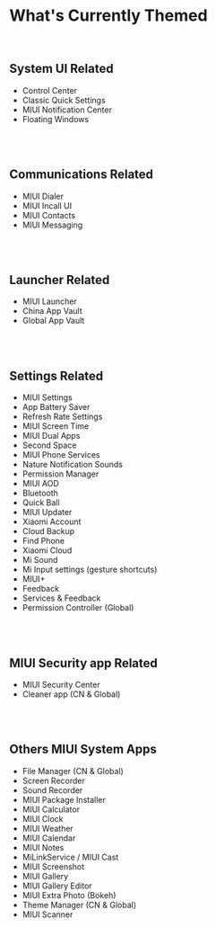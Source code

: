 # What's Currently Themed

<br/>

## System UI Related

- Control Center
- Classic Quick Settings
- MIUI Notification Center
- Floating Windows

<br/><br/>

## Communications Related

- MIUI Dialer 
- MIUI Incall UI
- MIUI Contacts
- MIUI Messaging

<br/><br/>

## Launcher Related

- MIUI Launcher
- China App Vault
- Global App Vault

<br/><br/>

## Settings Related

- MIUI Settings
- App Battery Saver
- Refresh Rate Settings
- MIUI Screen Time
- MIUI Dual Apps
- Second Space
- MIUI Phone Services
- Nature Notification Sounds
- Permission Manager
- MIUI AOD
- Bluetooth
- Quick Ball
- MIUI Updater
- Xiaomi Account
- Cloud Backup
- Find Phone
- Xiaomi Cloud
- Mi Sound
- Mi Input settings (gesture shortcuts)
- MIUI+
- Feedback
- Services & Feedback
- Permission Controller (Global)

<br/><br/>

## MIUI Security app Related

- MIUI Security Center
- Cleaner app (CN & Global)

<br/><br/>

## Others MIUI System Apps

- File Manager (CN & Global)
- Screen Recorder 
- Sound Recorder
- MIUI Package Installer
- MIUI Calculator
- MIUI Clock
- MIUI Weather
- MIUI Calendar
- MIUI Notes
- MiLinkService / MIUI Cast
- MIUI Screenshot
- MIUI Gallery
- MIUI Gallery Editor
- MIUI Extra Photo (Bokeh)
- Theme Manager (CN & Global)
- MIUI Scanner
